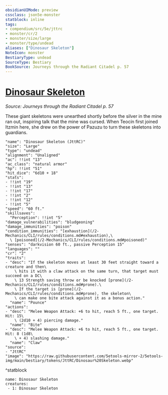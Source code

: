 ```yaml
---
obsidianUIMode: preview
cssclass: json5e-monster
statblock: inline
tags:
- compendium/src/5e/jttrc
- monster/cr/2
- monster/size/large
- monster/type/undead
aliases: ["Dinosaur Skeleton"]
NoteIcon: monster
BestiaryType: undead
SourceType: Bestiary
BookSource: Journeys through the Radiant Citadel p. 57
---
```

# [Dinosaur Skeleton](2-Mechanics/CLI/bestiary/undead/dinosaur-skeleton-jttrc.md)
*Source: Journeys through the Radiant Citadel p. 57*  

These giant skeletons were unearthed shortly before the silver in the mine ran out, inspiring talk that the mine was cursed. When Teocín first joined Itzmin here, she drew on the power of Pazuzu to turn these skeletons into guardians.

```statblock
"name": "Dinosaur Skeleton (JttRC)"
"size": "Large"
"type": "undead"
"alignment": "Unaligned"
"ac": !!int "13"
"ac_class": "natural armor"
"hp": !!int "51"
"hit_dice": "6d10 + 18"
"stats":
- !!int "19"
- !!int "13"
- !!int "17"
- !!int "2"
- !!int "12"
- !!int "5"
"speed": "60 ft."
"skillsaves":
  "Perception": !!int "5"
"damage_vulnerabilities": "bludgeoning"
"damage_immunities": "poison"
"condition_immunities": "[exhaustion](/2-Mechanics/CLI/rules/conditions.md#exhaustion),\
  \ [poisoned](/2-Mechanics/CLI/rules/conditions.md#poisoned)"
"senses": "darkvision 60 ft., passive Perception 15"
"languages": ""
"cr": "2"
"traits":
- "desc": "If the skeleton moves at least 30 feet straight toward a creature and then\
    \ hits it with a claw attack on the same turn, that target must succeed on a DC\
    \ 13 Strength saving throw or be knocked [prone](/2-Mechanics/CLI/rules/conditions.md#prone).\
    \ If the target is [prone](/2-Mechanics/CLI/rules/conditions.md#prone), the skeleton\
    \ can make one bite attack against it as a bonus action."
  "name": "Pounce"
"actions":
- "desc": "Melee Weapon Attack: +6 to hit, reach 5 ft., one target. Hit: 15\
    \ (2d10 + 4) piercing damage."
  "name": "Bite"
- "desc": "Melee Weapon Attack: +6 to hit, reach 5 ft., one target. Hit: 8 (1d8\
    \ + 4) slashing damage."
  "name": "Claw"
"source":
- "JttRC"
"image": "https://raw.githubusercontent.com/5etools-mirror-2/5etools-img/main/bestiary/tokens/JttRC/Dinosaur%20Skeleton.webp"
```
^statblock

```encounter-table
name: Dinosaur Skeleton
creatures:
 - 1: Dinosaur Skeleton
```